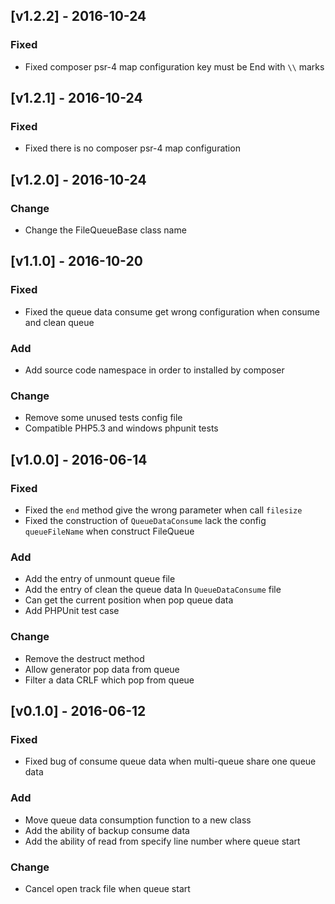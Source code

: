 ## [v1.2.2] - 2016-10-24

### Fixed
* Fixed composer psr-4 map configuration key must be End with `\\` marks


## [v1.2.1] - 2016-10-24

### Fixed
* Fixed there is no composer psr-4 map configuration


## [v1.2.0] - 2016-10-24

### Change
* Change the FileQueueBase class name


## [v1.1.0] - 2016-10-20

### Fixed
* Fixed the queue data consume get wrong configuration when consume and clean queue

### Add
* Add source code namespace in order to installed by composer

### Change
* Remove some unused tests config file
* Compatible PHP5.3 and windows phpunit tests


## [v1.0.0] - 2016-06-14

### Fixed
* Fixed the `end` method give the wrong parameter when call `filesize`
* Fixed the construction of `QueueDataConsume` lack the config `queueFileName` when construct FileQueue

### Add
* Add the entry of unmount queue file
* Add the entry of clean the queue data In `QueueDataConsume` file
* Can get the current position when pop queue data
* Add PHPUnit test case

### Change
* Remove the destruct method
* Allow generator pop data from queue
* Filter a data CRLF which pop from queue


## [v0.1.0] - 2016-06-12

### Fixed
* Fixed bug of consume queue data when multi-queue share one queue data

### Add

* Move queue data consumption function to a new class
* Add the ability of backup consume data
* Add the ability of read from specify line number where queue start

### Change
* Cancel open track file when queue start
